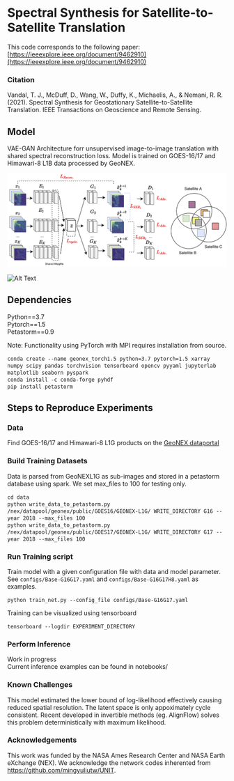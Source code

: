 # Spectral Synthesis for Satellite-to-Satellite Translation

This code corresponds to the following paper:
[https://ieeexplore.ieee.org/document/9462910](https://ieeexplore.ieee.org/document/9462910)

### Citation
Vandal, T. J., McDuff, D., Wang, W., Duffy, K., Michaelis, A., & Nemani, R. R. (2021). Spectral Synthesis for Geostationary Satellite-to-Satellite Translation. IEEE Transactions on Geoscience and Remote Sensing.

## Model

VAE-GAN Architecture forr unsupervised image-to-image translation with shared spectral reconstruction loss. Model is trained on GOES-16/17 and Himawari-8 L1B data processed by GeoNEX. 

![Network Architecture](images/image-to-image-sensors.png)

![Alt Text](images/synthetic_animation.gif)


## Dependencies

Python==3.7 <br>
Pytorch==1.5 <br>
Petastorm==0.9

Note: Functionality using PyTorch with MPI requires installation from source.

```
conda create --name geonex_torch1.5 python=3.7 pytorch=1.5 xarray numpy scipy pandas torchvision tensorboard opencv pyyaml jupyterlab matplotlib seaborn pyspark
conda install -c conda-forge pyhdf
pip install petastorm
```

## Steps to Reproduce Experiments

### Data

Find GOES-16/17 and Himawari-8 L1G products on the [GeoNEX dataportal](https://data.nas.nasa.gov/geonex/data.php)

### Build Training Datasets

Data is parsed from GeoNEXL1G as sub-images and stored in a petastorm database using spark. We set max_files to 100 for testing only. 

```
cd data
python write_data_to_petastorm.py /nex/datapool/geonex/public/GOES16/GEONEX-L1G/ WRITE_DIRECTORY G16 --year 2018 --max_files 100
python write_data_to_petastorm.py /nex/datapool/geonex/public/GOES17/GEONEX-L1G/ WRITE_DIRECTORY G17 --year 2018 --max_files 100
```

### Run Training script

Train model with a given configuration file with data and model parameter.  See `configs/Base-G16G17.yaml` and `configs/Base-G16G17H8.yaml` as examples.

```
python train_net.py --config_file configs/Base-G16G17.yaml
```

Training can be visualized using tensorboard
```
tensorboard --logdir EXPERIMENT_DIRECTORY
```

### Perform Inference

Work in progress <br>
Current inference examples can be found in notebooks/


### Known Challenges

This model estimated the lower bound of log-likelihood effectively causing reduced spatial resolution. The latent space is only appoximately cycle consistent. Recent developed in invertible methods (eg. AlignFlow) solves this problem deterministically with maximum likelihood.

### Acknowledgements 

This work was funded by the NASA Ames Research Center and NASA Earth eXchange (NEX). We acknowledge the network codes inherented from https://github.com/mingyuliutw/UNIT.
